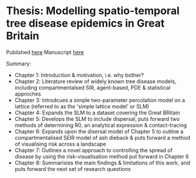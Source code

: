 # Thesis: Modelling spatio-temporal tree disease epidemics in Great Britain

Published [here](https://etheses.whiterose.ac.uk/31356/) 
Manuscript [here](https://www.sciencedirect.com/science/article/pii/S030438002400019X)

Summary:
- Chapter 1: Introduction & motivation, i.e. why bother?
- Chapter 2: Literature review of widely known tree disease models, including compartmentalsed SIR, agent-based, PDE & statistical approches
- Chapter 3: Introdcues a simple two-parameter percolation model on a lattice (referred to as the 'simple lattice model' or SLM)
- Chapter 4: Expands the SLM to a dataset covering the Great BRitain
- Chapter 5: Develops the SLM to include dispersal, puts forward two methods of determining R0, an analytical expression & contact-tracing
- Chapter 6: Expands upon the disersal model of Chapter 5 to outline a compartmentalised SEIR model of ash dieback & puts forward a method of visualising risk across a landscape
- Chapter 7: Outlines a novel approach to controlling the spread of disease by using the risk-visualisation method put forward in Chapter 6
- Chapter 8: Summarisies the main findings & limitations of this work, and puts forward the next set of research questions
